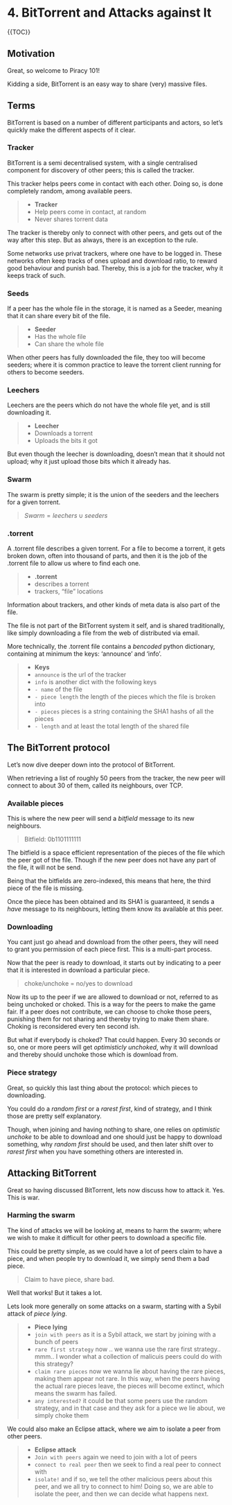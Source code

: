 # 4. BitTorrent and Attacks against It

{{TOC}}

## Motivation

Great, so welcome to Piracy 101!

Kidding a side, BitTorrent is an easy way to share (very) massive files.

## Terms

BitTorrent is based on a number of different participants and actors, so let’s quickly make the different aspects of it clear.

### Tracker

BitTorrent is a semi decentralised system, with a single centralised component for discovery of other peers; this is called the tracker.

This tracker helps peers come in contact with each other. Doing so, is done completely random, among available peers.

> * **Tracker**
> * Help peers come in contact, at random
> * Never shares torrent data

The tracker is thereby only to connect with other peers, and gets out of the way after this step. But as always, there is an exception to the rule. 

Some networks use privat trackers, where one have to be logged in. These networks often keep tracks of ones upload and download ratio, to reward good behaviour and punish bad. Thereby, this is a job for the tracker, why it keeps track of such.

### Seeds

If a peer has the whole file in the storage, it is named as a Seeder, meaning that it can share every bit of the file.

> * **Seeder**
> * Has the whole file
> * Can share the whole file

When other peers has fully downloaded the file, they too will become seeders; where it is common practice to leave the torrent client running for others to become seeders.

### Leechers

Leechers are the peers which do not have the whole file yet, and is still downloading it. 

> * **Leecher**
> * Downloads a torrent
> * Uploads the bits it got 

But even though the leecher is downloading, doesn’t mean that it should not upload; why it just upload those bits which it already has.

### Swarm

The swarm is pretty simple; it is the union of the seeders and the leechers for a given torrent.

> $Swarm = leechers \cup seeders$

### .torrent
A .torrent file describes a given torrent.
For a file to become a torrent, it gets broken down, often into thousand of parts, and then it is the job of the .torrent file to allow us where to find each one.

> * **.torrent**
> * describes a torrent
> * trackers, “file” locations

Information about trackers, and other kinds of meta data is also part of the file.

The file is not part of the BitTorrent system it self, and is shared traditionally, like simply downloading a file from the web of distributed via email.

More technically, the .torrent file contains a _bencoded_ python dictionary, containing at minimum the keys: ‘announce’ and ‘info’.

> * **Keys**
> * `announce` is the url of the tracker
> * `info` is another dict with the following keys
> * `- name` of the file
> * `- piece length` the length of the pieces which the file is broken into
> * `- pieces` pieces is a string containing the SHA1 hashs of all the pieces
> * `- length` and at least the total length of the shared file

## The BitTorrent protocol 

Let’s now dive deeper down into the protocol of BitTorrent. 

When retrieving a list of roughly 50 peers from the tracker, the new peer will connect to about 30 of them, called its neighbours, over TCP.

### Available pieces

This is where the new peer will send a _bitfield_ message to its new neighbours.

> Bitfield: 0b1101111111 

The bitfield is a space efficient representation of the pieces of the file which the peer got of the file. Though if the new peer does not have any part of the file, it will not be send.

Being that the bitfields are zero-indexed, this means that here, the third piece of the file is missing.

Once the piece has been obtained and its SHA1 is guaranteed, it sends a _have_ message to its neighbours, letting them know its available at this peer.

### Downloading 

You cant just go ahead and download from the other peers, they will need to grant you permission of each piece first. This is a multi-part process.

Now that the peer is ready to download, it starts out by indicating to a peer that it is interested in download a particular piece.

> choke/unchoke = no/yes to download

Now its up to the peer if we are allowed to download or not, referred to as being unchoked or choked. This is a way for the peers to make the game fair. If a peer does not contribute, we can choose to choke those peers, punishing them for not sharing and thereby trying to make them share. Choking is reconsidered every ten second ish.

But what if everybody is choked? That could happen. Every 30 seconds or so, one or more peers will get _optimisticly unchoked_, why it will download and thereby should unchoke those which is download from.

### Piece strategy

Great, so quickly this last thing about the protocol: which pieces to downloading.

You could do a _random first_ or a _rarest first_, kind of strategy, and I think those are pretty self explanatory.

Though, when joining and having nothing to share, one relies on _optimistic unchoke_ to be able to download and one should just be happy to download something, why _random first_ should be used, and then later shift over to _rarest first_ when you have something others are interested in.

## Attacking BitTorrent

Great so having discussed BitTorrent, lets now discuss how to attack it. Yes. This is war.

### Harming the swarm

The kind of attacks we will be looking at, means to harm the swarm; where we wish to make it difficult for other peers to download a specific file.

This could be pretty simple, as we could have a lot of peers claim to have a piece, and when people try to download it, we simply send them a bad piece.

> Claim to have piece, share bad.

Well that works! But it takes a lot.

Lets look more generally on some attacks on a swarm, starting with a Sybil attack of _piece lying_.

> * **Piece lying**
> * `join with peers` as it is a Sybil attack, we start by joining with a bunch of peers
> * `rare first strategy` now .. we wanna use the rare first strategy.. mmm.. I wonder what a collection of malicuis peers could do with this strategy?
> * `claim rare pieces` now we wanna lie about having the rare pieces, making them appear not rare. In this way, when the peers having the actual rare pieces leave, the pieces will become extinct, which means the swarm has failed.
> * `any interested?` it could be that some peers use the random strategy, and in that case and they ask for a piece we lie about, we simply choke them

We could also make an Eclipse attack, where we aim to isolate a peer from other peers.

> * **Eclipse attack**
> * `Join with peers` again we need to join with a lot of peers
> * `connect to real peer` then we seek to find a real peer to connect with
> * `isolate!` and if so, we tell the other malicious peers about this peer, and we all try to connect to him! Doing so, we are able to isolate the peer, and then we can decide what happens next.
